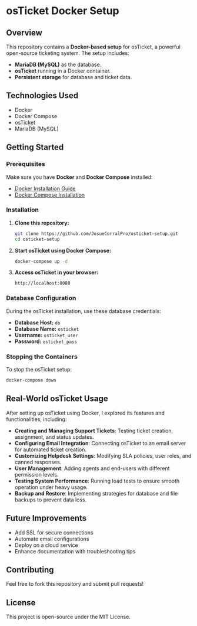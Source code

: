 # osTicket Docker Setup

## Overview
This repository contains a **Docker-based setup** for osTicket, a powerful open-source ticketing system. The setup includes:
- **MariaDB (MySQL)** as the database.
- **osTicket** running in a Docker container.
- **Persistent storage** for database and ticket data.

## Technologies Used
- Docker
- Docker Compose
- osTicket
- MariaDB (MySQL)

## Getting Started
### Prerequisites
Make sure you have **Docker** and **Docker Compose** installed:
- [Docker Installation Guide](https://docs.docker.com/get-docker/)
- [Docker Compose Installation](https://docs.docker.com/compose/install/)

### Installation
1. **Clone this repository:**
   ```bash
   git clone https://github.com/JosueCorralPro/osticket-setup.git
   cd osticket-setup
   ```

2. **Start osTicket using Docker Compose:**
   ```bash
   docker-compose up -d
   ```

3. **Access osTicket in your browser:**
   ```
   http://localhost:8080
   ```

### Database Configuration
During the osTicket installation, use these database credentials:
- **Database Host:** `db`
- **Database Name:** `osticket`
- **Username:** `osticket_user`
- **Password:** `osticket_pass`

### Stopping the Containers
To stop the osTicket setup:
```bash
docker-compose down
```

## Real-World osTicket Usage
After setting up osTicket using Docker, I explored its features and functionalities, including:
- **Creating and Managing Support Tickets**: Testing ticket creation, assignment, and status updates.
- **Configuring Email Integration**: Connecting osTicket to an email server for automated ticket creation.
- **Customizing Helpdesk Settings**: Modifying SLA policies, user roles, and canned responses.
- **User Management**: Adding agents and end-users with different permission levels.
- **Testing System Performance**: Running load tests to ensure smooth operation under heavy usage.
- **Backup and Restore**: Implementing strategies for database and file backups to prevent data loss.

## Future Improvements
- Add SSL for secure connections
- Automate email configurations
- Deploy on a cloud service
- Enhance documentation with troubleshooting tips

## Contributing
Feel free to fork this repository and submit pull requests!

## License
This project is open-source under the MIT License.

